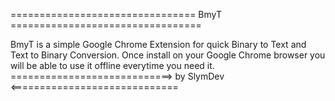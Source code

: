 ================================ BmyT =================================

 BmyT is a simple Google Chrome Extension for quick Binary to Text and
 Text to Binary Conversion.
 Once install on your Google Chrome browser you will be able to use it
 offline everytime you need it.
============================> by SlymDev <=============================